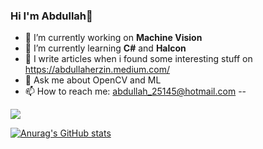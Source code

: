 ### Hi I'm Abdullah👋 



- 🔭 I’m currently working on **Machine Vision** 
- 🌱 I’m currently learning **C#** and **Halcon**
- 📝 I write articles when i found some interesting stuff on https://abdullaherzin.medium.com/
- 💬 Ask me about OpenCV and ML
- 📫 How to reach me: abdullah_25145@hotmail.com
--


![](https://komarev.com/ghpvc/?username=Erzn3522)



[![Anurag's GitHub stats](https://github-readme-stats.vercel.app/api?username=Erzn3522)](https://github.com/anuraghazra/github-readme-stats)


